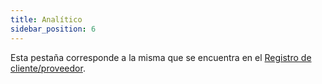 ```yaml
---
title: Analítico
sidebar_position: 6
---
```


Esta pestaña corresponde a la misma que se encuentra en el [Registro de cliente/proveedor](/docs/erp-home/registers/contacts/create-new-contact/accounting-data/customer-vendors-data/analytic).